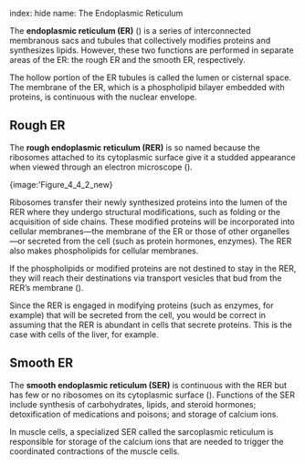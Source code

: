 index: hide
name: The Endoplasmic Reticulum

The  **endoplasmic reticulum (ER)** () is a series of interconnected membranous sacs and tubules that collectively modifies proteins and synthesizes lipids. However, these two functions are performed in separate areas of the ER: the rough ER and the smooth ER, respectively.

The hollow portion of the ER tubules is called the lumen or cisternal space. The membrane of the ER, which is a phospholipid bilayer embedded with proteins, is continuous with the nuclear envelope.

## Rough ER

The  **rough endoplasmic reticulum (RER)** is so named because the ribosomes attached to its cytoplasmic surface give it a studded appearance when viewed through an electron microscope ().


{image:'Figure_4_4_2_new}
        

Ribosomes transfer their newly synthesized proteins into the lumen of the RER where they undergo structural modifications, such as folding or the acquisition of side chains. These modified proteins will be incorporated into cellular membranes—the membrane of the ER or those of other organelles—or secreted from the cell (such as protein hormones, enzymes). The RER also makes phospholipids for cellular membranes.

If the phospholipids or modified proteins are not destined to stay in the RER, they will reach their destinations via transport vesicles that bud from the RER’s membrane ().

Since the RER is engaged in modifying proteins (such as enzymes, for example) that will be secreted from the cell, you would be correct in assuming that the RER is abundant in cells that secrete proteins. This is the case with cells of the liver, for example.

## Smooth ER

The  **smooth endoplasmic reticulum (SER)** is continuous with the RER but has few or no ribosomes on its cytoplasmic surface (). Functions of the SER include synthesis of carbohydrates, lipids, and steroid hormones; detoxification of medications and poisons; and storage of calcium ions.

In muscle cells, a specialized SER called the sarcoplasmic reticulum is responsible for storage of the calcium ions that are needed to trigger the coordinated contractions of the muscle cells.

